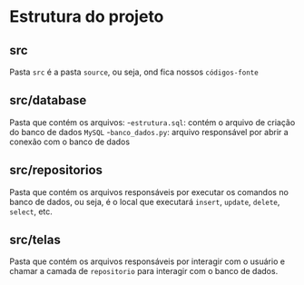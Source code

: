# Estrutura do projeto

## src
Pasta `src` é a pasta `source`, ou seja, ond fica nossos `códigos-fonte` 

## src/database

Pasta que contém os arquivos:
-`estrutura.sql`: contém o arquivo de criação do banco de dados `MySQL`
-`banco_dados.py`: arquivo responsável por abrir a conexão com o banco de dados

## src/repositorios
Pasta que contém os arquivos responsáveis por executar os comandos no banco de dados, ou seja, é o local que executará `insert`, `update`, `delete`, `select`, etc.

## src/telas
Pasta que contém os arquivos responsáveis por interagir com o usuário e chamar a camada de `repositorio` para interagir com o banco de dados.

